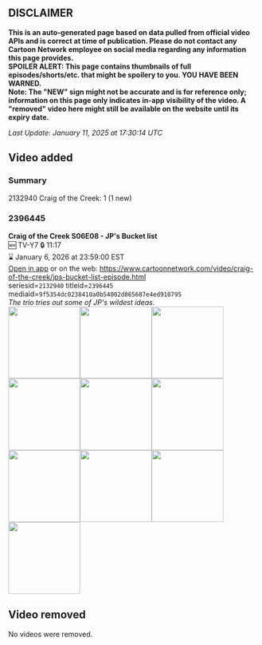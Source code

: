 ## DISCLAIMER
**This is an auto-generated page based on data pulled from official video APIs and is correct at time of publication. Please do not contact any Cartoon Network employee on social media regarding any information this page provides.**  
**SPOILER ALERT: This page contains thumbnails of full episodes/shorts/etc. that might be spoilery to you. YOU HAVE BEEN WARNED.**  
**Note: The "NEW" sign might not be accurate and is for reference only; information on this page only indicates in-app visibility of the video. A "removed" video here might still be available on the website until its expiry date.**  

_Last Update: January 11, 2025 at 17:30:14 UTC_
## Video added
### Summary
2132940 Craig of the Creek: 1 (1 new)  
### 2396445
**Craig of the Creek S06E08 - JP's Bucket list**  
🆕 TV-Y7 🔒 11:17  
⌛ January 6, 2026 at 23:59:00 EST  
[Open in app](https://cnvideo.sercomkc.org/redirector.html?type=cnapp&seriesid=2132940&titleid=2396445&mediaid=9f5354dc0238410a0b54002d865687e4ed910795) or on the web: https://www.cartoonnetwork.com/video/craig-of-the-creek/jps-bucket-list-episode.html  
seriesid=`2132940` titleid=`2396445` mediaid=`9f5354dc0238410a0b54002d865687e4ed910795`  
_The trio tries out some of JP's wildest ideas._  
<a href="https://s3.amazonaws.com/cartoonorchestrator/2396445_001_1280x720.jpg"><img src="https://s3.amazonaws.com/cartoonorchestrator/2396445_001_640x360.jpg" height="144px" /></a><a href="https://s3.amazonaws.com/cartoonorchestrator/2396445_002_1280x720.jpg"><img src="https://s3.amazonaws.com/cartoonorchestrator/2396445_002_640x360.jpg" height="144px" /></a><a href="https://s3.amazonaws.com/cartoonorchestrator/2396445_003_1280x720.jpg"><img src="https://s3.amazonaws.com/cartoonorchestrator/2396445_003_640x360.jpg" height="144px" /></a><a href="https://s3.amazonaws.com/cartoonorchestrator/2396445_004_1280x720.jpg"><img src="https://s3.amazonaws.com/cartoonorchestrator/2396445_004_640x360.jpg" height="144px" /></a><a href="https://s3.amazonaws.com/cartoonorchestrator/2396445_005_1280x720.jpg"><img src="https://s3.amazonaws.com/cartoonorchestrator/2396445_005_640x360.jpg" height="144px" /></a><a href="https://s3.amazonaws.com/cartoonorchestrator/2396445_006_1280x720.jpg"><img src="https://s3.amazonaws.com/cartoonorchestrator/2396445_006_640x360.jpg" height="144px" /></a><a href="https://s3.amazonaws.com/cartoonorchestrator/2396445_007_1280x720.jpg"><img src="https://s3.amazonaws.com/cartoonorchestrator/2396445_007_640x360.jpg" height="144px" /></a><a href="https://s3.amazonaws.com/cartoonorchestrator/2396445_008_1280x720.jpg"><img src="https://s3.amazonaws.com/cartoonorchestrator/2396445_008_640x360.jpg" height="144px" /></a><a href="https://s3.amazonaws.com/cartoonorchestrator/2396445_009_1280x720.jpg"><img src="https://s3.amazonaws.com/cartoonorchestrator/2396445_009_640x360.jpg" height="144px" /></a><a href="https://s3.amazonaws.com/cartoonorchestrator/2396445_010_1280x720.jpg"><img src="https://s3.amazonaws.com/cartoonorchestrator/2396445_010_640x360.jpg" height="144px" /></a>
## Video removed
No videos were removed.  

